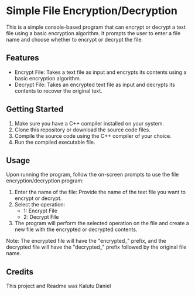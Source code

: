 # Simple File Encryption/Decryption
This is a simple console-based program that can encrypt or decrypt a text file using a basic encryption algorithm. It prompts the user to enter a file name and choose whether to encrypt or decrypt the file.

## Features
- Encrypt File: Takes a text file as input and encrypts its contents using a basic encryption algorithm.
- Decrypt File: Takes an encrypted text file as input and decrypts its contents to recover the original text.

## Getting Started
1. Make sure you have a C++ compiler installed on your system.
2. Clone this repository or download the source code files.
3. Compile the source code using the C++ compiler of your choice.
4. Run the compiled executable file.

## Usage
Upon running the program, follow the on-screen prompts to use the file encryption/decryption program:

1. Enter the name of the file: Provide the name of the text file you want to encrypt or decrypt.
2. Select the operation:
   - 1: Encrypt File
   - 2: Decrypt File
3. The program will perform the selected operation on the file and create a new file with the encrypted or decrypted contents.

Note: The encrypted file will have the "encrypted_" prefix, and the decrypted file will have the "decrypted_" prefix followed by the original file name.

## Credits
This project and Readme was Kalutu Daniel


